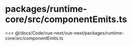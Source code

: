 # packages/runtime-core/src/componentEmits.ts

<<< @/docs/Code/vue-next/vue-next/packages/runtime-core/src/componentEmits.ts
